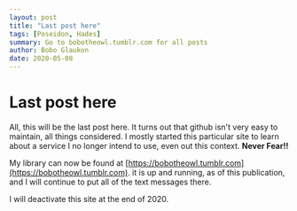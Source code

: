 ```yaml
---
layout: post
title: "Last post here"
tags: [Poseidon, Hades]
summary: Go to bobotheowl.tumblr.com for all posts
author: Bobo Glaukon
date: 2020-05-08
---
```


# Last post here

All, this will be the last post here. It turns out that github isn't very easy to maintain, all things considered. I mostly started this particular site to learn about a service I no longer intend to use, even out this context. **Never Fear!!**

My library can now be found at [https://bobotheowl.tumblr.com](https://bobotheowl.tumblr.com). it is up and running, as of this publication, and I will continue to put all of the text messages there.

I will deactivate this site at the end of 2020.
